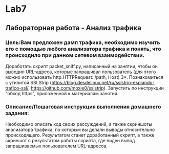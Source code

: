 # Lab7
## Лабораторная работа - Анализ трафика
### Цель:Вам предложен дамп трафика, необходимо изучить его с помощью любого анализатора трафика и понять, что происходило при данном сетевом взаимодействии.

Доработать скрипт packet_sniff.py, написанный на занятии, чтобы он выводил URL-адреса, которые запрашивал пользователь (для этого можно использовать http.HTTPRequest: /path, Host)
3*. Познакомиться с утилитой SSLStrip (https://blog.desdelinux.net/ru/sslstrip-espiando-trafico-ssl/, https://github.com/moxie0/sslstrip). Запустить по инструкции "обход https", приложенной к материалам занятия.

### Описание/Пошаговая инструкция выполнения домашнего задания:
Необходимо описать ход своих рассуждений, а также скриншоты анализатора трафика, по которым вы делали выводы относительно происходящего.
Результатом станет доработанный скрипт, а также скриншот с результатом работы скрипта, где виден вывод запрашиваемых пользователем URL-адресов.
